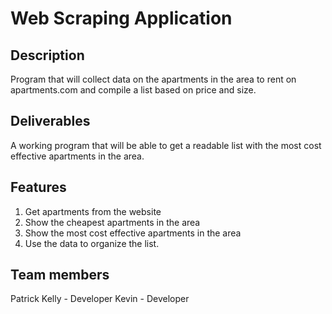 # Web Scraping Application

## Description

Program that will collect data on the apartments in the area to rent on apartments.com and compile a list based on price and size.

## Deliverables

A working program that will be able to get a readable list with the most cost effective apartments in the area.

## Features 
1. Get apartments from the website
2. Show the cheapest apartments in the area
3. Show the most cost effective apartments in the area
4. Use the data to organize the list.

## Team members

Patrick Kelly - Developer 
Kevin - Developer 
